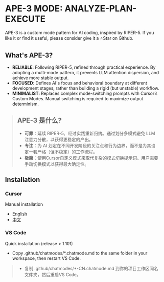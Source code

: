# APE-3 MODE: ANALYZE-PLAN-EXECUTE

APE-3 is a custom mode pattern for AI coding, inspired by RIPER-5. If you like it or find it useful, please consider give it a ⭐Star on Github.

## What's APE-3?

- **RELIABLE**: Following RIPER-5, refined through practical experience. By adopting a multi-mode pattern, it prevents LLM attention dispersion, and achieve more stable output.
- **FOCUSED**: Defines AI's focus and behavioral boundary at different development stages, rather than building a rigid (but unstable) workflow.
- **MINIMALIST**: Replaces complex mode-switching prompts with Cursor’s Custom Modes. Manual switching is required to maximize output determinism.

> ## APE-3 是什么?
>- **可靠**：延续 RIPER-5，经过实践重新归纳。通过划分多模式避免 LLM 注意力分散，以获得更稳定的产出。
>- **专注**：为 AI 划定在不同开发阶段的关注点和行为边界，而不是为其设定一套严格（但不稳定）的工作流程。
>- **极简**：使用Cursor自定义模式来取代复杂的模式切换提示词。用户需要手动切换模式以获得最大确定性。


## Installation

### Cursor

Manual installation

- [English](.cursor/APE-3-EN.md) 
- [中文](.cursor/APE-3-CN.md)

### VS Code

Quick installation (release > 1.101)

- Copy .github/chatmodes/*.chatmode.md to the same folder in your workspace, then restart VS Code.

> - 复制 .github/chatmodes/*-CN.chatmode.md 到你的项目工作区同名文件夹，然后重启VS Code。
